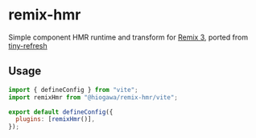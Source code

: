 # remix-hmr

Simple component HMR runtime and transform for [Remix 3](https://github.com/remix-run/remix), ported from [tiny-refresh](https://github.com/hi-ogawa/js-utils/tree/main/packages/tiny-refresh)

## Usage

```js
import { defineConfig } from "vite";
import remixHmr from "@hiogawa/remix-hmr/vite";

export default defineConfig({
  plugins: [remixHmr()],
});
```
